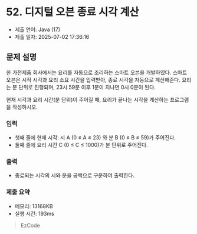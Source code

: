 # 52. 디지털 오븐 종료 시각 계산
- 제출 언어: Java (17)
- 제출 일자: 2025-07-02 17:36:16

## 문제 설명
한 가전제품 회사에서는 요리를 자동으로 조리하는 스마트 오븐을 개발하였다.
스마트 오븐은 시작 시각과 요리 소요 시간을 입력받아, 종료 시각을 자동으로 계산해준다.
요리는 분 단위로 진행되며, 23시 59분 이후 1분이 지나면 0시 0분이 된다.

현재 시각과 요리 시간(분 단위)이 주어질 때, 요리가 끝나는 시각을 계산하는 프로그램을 작성하시오.

### 입력
- 첫째 줄에 현재 시각: 시 A (0 ≤ A ≤ 23) 와 분 B (0 ≤ B ≤ 59)가 주어진다.
- 둘째 줄에 요리 시간 C (0 ≤ C ≤ 1000)가 분 단위로 주어진다.

### 출력
- 종료되는 시각의 시와 분을 공백으로 구분하여 출력한다.




### 제출 요약
- 메모리: 13168KB
- 실행 시간: 193ms

> EzCode
